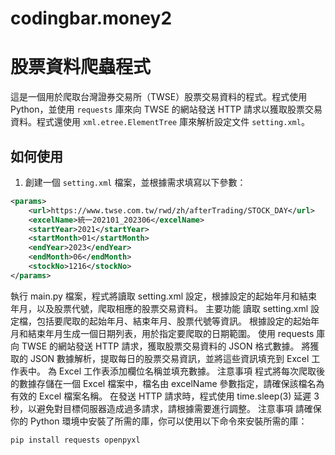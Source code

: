 # codingbar.money2
# 股票資料爬蟲程式

這是一個用於爬取台灣證券交易所（TWSE）股票交易資料的程式。程式使用 Python，並使用 `requests` 庫來向 TWSE 的網站發送 HTTP 請求以獲取股票交易資料。程式還使用 `xml.etree.ElementTree` 庫來解析設定文件 `setting.xml`。

## 如何使用

1. 創建一個 `setting.xml` 檔案，並根據需求填寫以下參數：

```xml
<params>
    <url>https://www.twse.com.tw/rwd/zh/afterTrading/STOCK_DAY</url>
    <excelName>統一202101_202306</excelName>
    <startYear>2021</startYear>
    <startMonth>01</startMonth>
    <endYear>2023</endYear>
    <endMonth>06</endMonth>
    <stockNo>1216</stockNo>
</params>
```
執行 main.py 檔案，程式將讀取 setting.xml 設定，根據設定的起始年月和結束年月，以及股票代號，爬取相應的股票交易資料。
主要功能
讀取 setting.xml 設定檔，包括要爬取的起始年月、結束年月、股票代號等資訊。
根據設定的起始年月和結束年月生成一個日期列表，用於指定要爬取的日期範圍。
使用 requests 庫向 TWSE 的網站發送 HTTP 請求，獲取股票交易資料的 JSON 格式數據。
將獲取的 JSON 數據解析，提取每日的股票交易資訊，並將這些資訊填充到 Excel 工作表中。
為 Excel 工作表添加欄位名稱並填充數據。
注意事項
程式將每次爬取後的數據存儲在一個 Excel 檔案中，檔名由 excelName 參數指定，請確保該檔名為有效的 Excel 檔案名稱。
在發送 HTTP 請求時，程式使用 time.sleep(3) 延遲 3 秒，以避免對目標伺服器造成過多請求，請根據需要進行調整。
注意事項
請確保你的 Python 環境中安裝了所需的庫，你可以使用以下命令來安裝所需的庫：
```
pip install requests openpyxl
```
